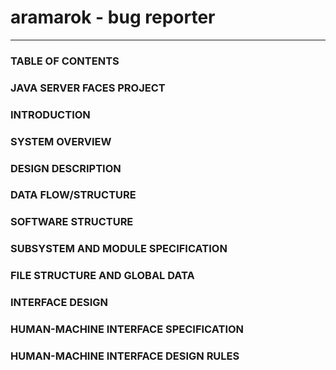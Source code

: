 # aramarok - bug reporter #


---


### TABLE OF CONTENTS ###
### JAVA SERVER FACES PROJECT ###
### INTRODUCTION ###
### SYSTEM OVERVIEW ###
### DESIGN DESCRIPTION ###
### DATA FLOW/STRUCTURE ###
### SOFTWARE STRUCTURE ###
### SUBSYSTEM AND MODULE SPECIFICATION ###
### FILE STRUCTURE AND GLOBAL DATA ###
### INTERFACE DESIGN ###
### HUMAN-MACHINE INTERFACE SPECIFICATION ###
### HUMAN-MACHINE INTERFACE DESIGN RULES ###